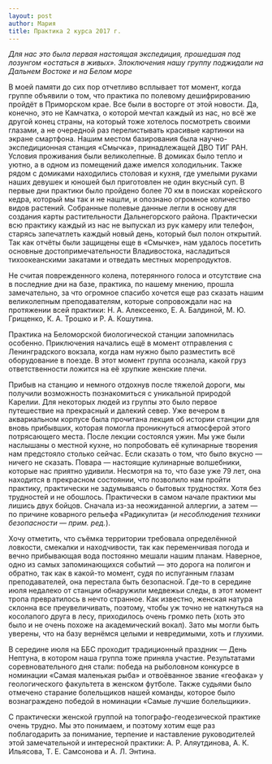 ```yaml
---
layout: post
author: Мария
title: Практика 2 курса 2017 г.
---
```

*Для нас это была первая настоящая экспедиция, прошедшая под лозунгом «остаться в живых». Злоключения нашу группу поджидали на Дальнем Востоке и на Белом море*

В моей памяти до сих пор отчетливо всплывает тот момент, когда группе объявили о том, что практика по полевому дешифрированию пройдёт в Приморском крае. Все были в восторге от этой новости. Да, конечно, это не Камчатка, о которой мечтал каждый из нас, но всё же другой конец страны, на который тоже хотелось посмотреть своими глазами, а не очередной раз перелистывать красивые картинки на экране смартфона. Нашим местом базирования была научно-экспедиционная станция «Смычка», принадлежащей ДВО ТИГ РАН. Условия проживания были великолепные. В домиках  было тепло и уютно, а в одном из помещений даже имелся холодильник. Также рядом с домиками находились столовая и кухня, где умелыми руками наших девушек и юношей был приготовлен не один вкусный суп. В первые дни практики было пройдено более 70 км в поисках корейского кедра, который мы так и не нашли, и опознано огромное количество видов растений. Собранные полевые данные легли в основу для создания карты растительности Дальнегорского района. Практически всю практику каждый из нас не выпускал из рук камеру или телефон, старясь запечатлеть каждый новый день, который был полон открытий. Так как отчёты были защищены еще в «Смычке», нам удалось посетить основные достопримечательности Владивостока, насладиться тихоокеанскими закатами и отведать местных морепродуктов.

Не считая поврежденного колена, потерянного голоса и отсутствие сна в последние дни на базе, практика, по нашему мнению, прошла замечательно, за что огромное спасибо хочется еще раз сказать нашим великолепным преподавателям, которые сопровождали нас на протяжении всей практики: Н. А. Алексеенко, Е. А. Балдиной, М. Ю. Грищенко, К. А. Трошко и Р. А. Кошутина.

Практика на Беломорской биологической станции запомнилась особенно. Приключения начались ещё в момент отправления с Ленинградского вокзала, когда нам нужно было разместить всё оборудование в поезде. В этот момент группа осознала, какой груз ответственности ложится на её хрупкие женские плечи. 

Прибыв на станцию и немного отдохнув после тяжелой дороги, мы получили возможность познакомиться с уникальной природой Карелии. Для некоторых людей из группы это было первое путешествие на прекрасный и далекий север. Уже вечером в аквариальном корпусе была прочитана лекция об истории станции для вновь прибывших, которая помогла проникнуться атмосферой этого потрясающего места. После лекции состоялся ужин. Мы уже были наслышаны о местной кухне, но попробовать её кулинарные творения нам предстояло столько сейчас. Если сказать о том, что было вкусно — ничего не сказать. Повара — настоящие кулинарные волшебники, которые нас приятно удивили. Несмотря на то, что базе уже 79 лет, она находится в прекрасном состоянии, что позволило нам пройти практику, практически не задумываясь о бытовых трудностях. Хотя без трудностей и не обошлось. Практически в самом начале практики мы лишись двух бойцов. Сначала из-за неожиданной аллергии, а затем — по причине коварного рельефа «Радикулита» (*и несоблюдения техники безопасности — прим. ред.*). 

Хочу отметить, что съёмка территории требовала определённой ловкости, смекалки и находчивости, так как переменчивая погода и вечно прибывающая вода постоянно мешали нашим планам. Наверное, одно из самых запоминающихся событий — это дорога на полигон и обратно, так как в какой-то момент, судя по испуганным глазам преподавателей, она перестала быть безопасной. Где-то в середине июля недалеко от станции обнаружили медвежьи следы, в этот момент тропа превратилось в нечто странное. Как известно, женская натура склонна все преувеличивать, поэтому, чтобы уж точно не наткнуться на косолапого друга в лесу, приходилось очень громко петь (хоть это было и не очень похоже на академический вокал). Зато мы могли быть уверены, что на базу вернёмся целыми и невредимыми, хоть и глухими.

В середине июля на ББС проходит традиционный праздник — День Нептуна, в котором наша группа тоже приняла участие. Результатами соревновательного дня стали: победа на рыболовном конкурсе в номинации «Самая маленькая рыба» и отвоёванное звание «геофака» у геологического факультета в женском футболе. Также судьями было отмечено старание болельщиков нашей команды, которое было вознаграждено победой в номинации «Самые лучшие болельщики». 

С практически женской группой на топографо-геодезической практике очень трудно. Мы это понимаем, и поэтому хотим еще раз поблагодарить за понимание, терпение и наставление руководителей этой замечательной и интересной практики: А. Р. Аляутдинова, А. К. Ильясова, Т. Е. Самсонова и А. Л. Энтина.
